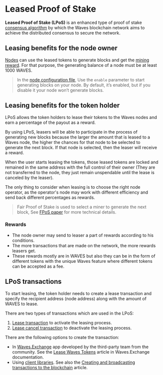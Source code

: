 # Leased Proof of Stake

**Leased Proof of Stake (LPoS)** is an enhanced type of proof of stake [consensus algorithm](https://en.wikipedia.org/wiki/Consensus_%28computer_science%29) by which the Waves blockchain network aims to achieve the distributed consensus to secure the network.

## Leasing benefits for the node owner

[Nodes](/en/blockchain/node/) can use the leased tokens to generate blocks and get the [mining reward](/en/blockchain/mining/mining-reward). For that purpose, the generating balance of a node must be at least 1000 WAVES.

> In the [node configuration file](/en/waves-node/node-configuration), Use the `enable` parameter to start generating blocks on your node. By default, it’s enabled, but if you disable it your node won’t generate blocks.

## Leasing benefits for the token holder

LPoS allows the token holders to lease their tokens to the Waves nodes and earn a percentage of the payout as a reward.

By using LPoS, leasers will be able to participate in the process of generating new blocks because the larger the amount that is leased to a Waves node, the higher the chances for that node to be selected to generate the next block. If that node is selected, then the leaser will receive a reward.

When the user starts leasing the tokens, those leased tokens are locked and remained in the same address with the full control of their owner (They are not transferred to the node, they just remain unspendable until the lease is canceled by the leaser).

The only thing to consider when leasing is to choose the right node operator, as the operator's node may work with different efficiency and send back different percentages as rewards.

> Fair Proof of Stake is used to select a miner to generate the next block, See [FPoS paper](https://forum.wavesplatform.com/uploads/default/original/2X/7/7397a4cb5fa77d659a7b7ecc9188dd0a4fe0decc.pdf) for more technical details.

### Rewards

* The node owner may send to leaser a part of rewards according to his conditions.
* The more transactions that are made on the network, the more rewards leasers get.
* These rewards mostly are in WAVES but also they can be in the form of different tokens with the unique Waves feature where different tokens can be accepted as a fee.

## LPoS transactions

To start leasing, the token holder needs to create a lease transaction and specify the recipient address \(node address\) along with the amount of WAVES to lease.

There are two types of transactions which are used in the LPoS:

1. [Lease transaction](/en/blockchain/transaction-type/lease-transaction) to activate the leasing process.
2. [Lease cancel transaction](/en/blockchain/transaction-type/lease-cancel-transaction) to deactivate the leasing process.

There are the following options to create the transaction:
* In [Waves.Exchange](https://waves.exchange/) app developed by the third-party team from the community. See the [Lease Waves Tokens](https://docs.waves.exchange/en/waves-exchange/waves-exchange-online-desktop/online-desktop-account/online-desktop-lease) article in Waves.Exchange documentation.
* Using [client libraries](/en/building-apps/waves-api-and-sdk/client-libraries/). See also the [Creating and broadcasting transactions to the blockchain](/en/building-apps/how-to/basic/transaction) article.
